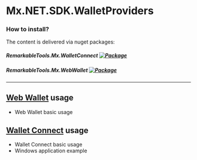 # Mx.NET.SDK.WalletProviders

### How to install?
The content is delivered via nuget packages:

##### RemarkableTools.Mx.WalletConnect [![Package](https://img.shields.io/nuget/v/RemarkableTools.Mx.WalletConnect)](https://www.nuget.org/packages/RemarkableTools.Mx.WalletConnect/)
##### RemarkableTools.Mx.WebWallet [![Package](https://img.shields.io/nuget/v/RemarkableTools.Mx.WebWallet)](https://www.nuget.org/packages/RemarkableTools.Mx.WebWallet/)

---

## [Web Wallet](https://github.com/RemarkableTools/Mx.NET.SDK.WalletProviders/blob/main/src/Mx.NET.SDK.WebWallet/README.md) usage
* Web Wallet basic usage

## [Wallet Connect](https://github.com/RemarkableTools/Mx.NET.SDK.WalletProviders/blob/main/src/Mx.NET.SDK.WalletConnect/README.md) usage
* Wallet Connect basic usage
* Windows application example
